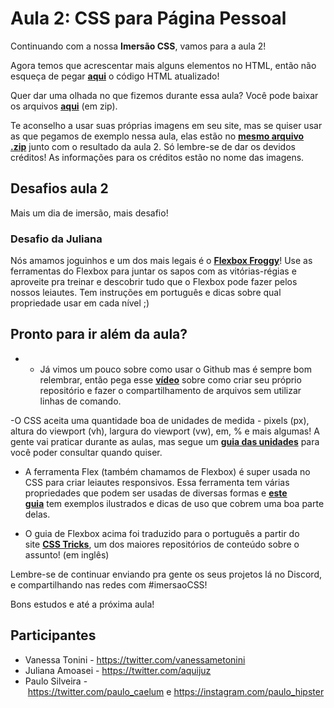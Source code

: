 Aula 2: CSS para Página Pessoal
===============================

Continuando com a nossa **Imersão CSS**, vamos para a aula 2!

Agora temos que acrescentar mais alguns elementos no HTML, então não esqueça de pegar [**aqui**](https://codepen.io/collection/XGyNaV) o código HTML atualizado!

Quer dar uma olhada no que fizemos durante essa aula? Você pode baixar os arquivos [**aqui**](https://github.com/vanessametonini/imersaoCSS/archive/aula2.zip) (em zip).

Te aconselho a usar suas próprias imagens em seu site, mas se quiser usar as que pegamos de exemplo nessa aula, elas estão no [**mesmo arquivo .zip**](https://github.com/vanessametonini/imersaoCSS/archive/aula2.zip) junto com o resultado da aula 2. Só lembre-se de dar os devidos créditos! As informações para os créditos estão no nome das imagens.

Desafios aula 2
---------------

Mais um dia de imersão, mais desafio!

### Desafio da Juliana

Nós amamos joguinhos e um dos mais legais é o [**Flexbox Froggy**](https://flexboxfroggy.com/#pt-br)! Use as ferramentas do Flexbox para juntar os sapos com as vitórias-régias e aproveite pra treinar e descobrir tudo que o Flexbox pode fazer pelos nossos leiautes. Tem instruções em português e dicas sobre qual propriedade usar em cada nível ;)

Pronto para ir além da aula?
----------------------------

-   -   Já vimos um pouco sobre como usar o Github mas é sempre bom relembrar, então pega esse [**vídeo**](https://www.youtube.com/watch?v=vhqTiQdUHfY) sobre como criar seu próprio repositório e fazer o compartilhamento de arquivos sem utilizar linhas de comando.

-O CSS aceita uma quantidade boa de unidades de medida - pixels (px), altura do viewport (vh), largura do viewport (vw), em, % e mais algumas! A gente vai praticar durante as aulas, mas segue um [**guia das unidades**](https://www.alura.com.br/artigos/guia-de-unidades-no-css) para você poder consultar quando quiser.

-   A ferramenta Flex (também chamamos de Flexbox) é super usada no CSS para criar leiautes responsivos. Essa ferramenta tem várias propriedades que podem ser usadas de diversas formas e [**este guia**](https://www.alura.com.br/artigos/css-guia-do-flexbox) tem exemplos ilustrados e dicas de uso que cobrem uma boa parte delas.

-   O guia de Flexbox acima foi traduzido para o português a partir do site [**CSS Tricks**](https://css-tricks.com/), um dos maiores repositórios de conteúdo sobre o assunto! (em inglês)

Lembre-se de continuar enviando pra gente os seus projetos lá no Discord, e compartilhando nas redes com #imersaoCSS!

Bons estudos e até a próxima aula!

Participantes
-------------

-   Vanessa Tonini - <https://twitter.com/vanessametonini>
-   Juliana Amoasei - <https://twitter.com/aquijuz>
-   Paulo Silveira - <https://twitter.com/paulo_caelum> e <https://instagram.com/paulo_hipster>